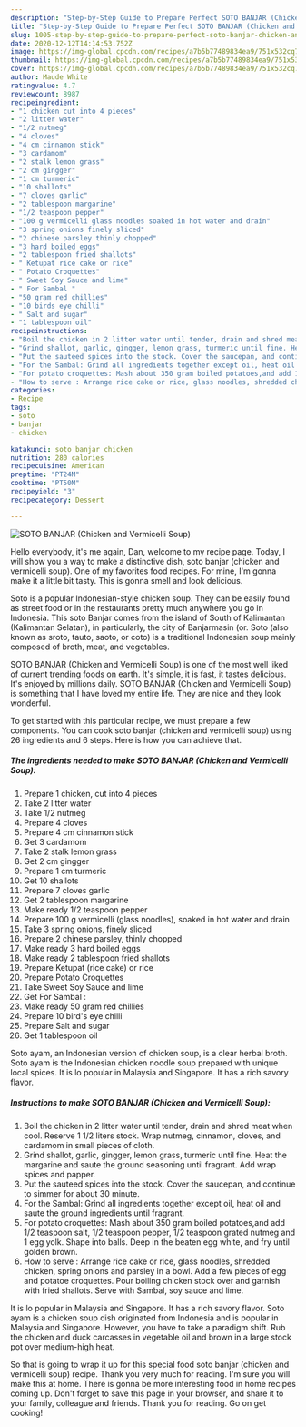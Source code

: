 ```yaml
---
description: "Step-by-Step Guide to Prepare Perfect SOTO BANJAR (Chicken and Vermicelli Soup)"
title: "Step-by-Step Guide to Prepare Perfect SOTO BANJAR (Chicken and Vermicelli Soup)"
slug: 1005-step-by-step-guide-to-prepare-perfect-soto-banjar-chicken-and-vermicelli-soup
date: 2020-12-12T14:14:53.752Z
image: https://img-global.cpcdn.com/recipes/a7b5b77489834ea9/751x532cq70/soto-banjar-chicken-and-vermicelli-soup-recipe-main-photo.jpg
thumbnail: https://img-global.cpcdn.com/recipes/a7b5b77489834ea9/751x532cq70/soto-banjar-chicken-and-vermicelli-soup-recipe-main-photo.jpg
cover: https://img-global.cpcdn.com/recipes/a7b5b77489834ea9/751x532cq70/soto-banjar-chicken-and-vermicelli-soup-recipe-main-photo.jpg
author: Maude White
ratingvalue: 4.7
reviewcount: 8987
recipeingredient:
- "1 chicken cut into 4 pieces"
- "2 litter water"
- "1/2 nutmeg"
- "4 cloves"
- "4 cm cinnamon stick"
- "3 cardamom"
- "2 stalk lemon grass"
- "2 cm gingger"
- "1 cm turmeric"
- "10 shallots"
- "7 cloves garlic"
- "2 tablespoon margarine"
- "1/2 teaspoon pepper"
- "100 g vermicelli glass noodles soaked in hot water and drain"
- "3 spring onions finely sliced"
- "2 chinese parsley thinly chopped"
- "3 hard boiled eggs"
- "2 tablespoon fried shallots"
- " Ketupat rice cake or rice"
- " Potato Croquettes"
- " Sweet Soy Sauce and lime"
- " For Sambal "
- "50 gram red chillies"
- "10 birds eye chilli"
- " Salt and sugar"
- "1 tablespoon oil"
recipeinstructions:
- "Boil the chicken in 2 litter water until tender, drain and shred meat when cool. Reserve 1 1/2 liters stock. Wrap nutmeg, cinnamon, cloves, and cardamom in small pieces of cloth."
- "Grind shallot, garlic, gingger, lemon grass, turmeric until fine. Heat the margarine and saute the ground seasoning until fragrant. Add wrap spices and papper."
- "Put the sauteed spices into the stock. Cover the saucepan, and continue to simmer for about 30 minute."
- "For the Sambal: Grind all ingredients together except oil, heat oil and saute the ground ingredients until fragrant."
- "For potato croquettes: Mash about 350 gram boiled potatoes,and add 1/2 teaspoon salt, 1/2 teaspoon pepper, 1/2 teaspoon grated nutmeg and 1 egg yolk. Shape into balls. Deep in the beaten egg white, and fry until golden brown."
- "How to serve : Arrange rice cake or rice, glass noodles, shredded chicken, spring onions and parsley in a bowl. Add a few pieces of egg and potatoe croquettes. Pour boiling chicken stock over and garnish with fried shallots. Serve with Sambal, soy sauce and lime."
categories:
- Recipe
tags:
- soto
- banjar
- chicken

katakunci: soto banjar chicken 
nutrition: 280 calories
recipecuisine: American
preptime: "PT24M"
cooktime: "PT50M"
recipeyield: "3"
recipecategory: Dessert

---
```



![SOTO BANJAR (Chicken and Vermicelli Soup)](https://img-global.cpcdn.com/recipes/a7b5b77489834ea9/751x532cq70/soto-banjar-chicken-and-vermicelli-soup-recipe-main-photo.jpg)

Hello everybody, it's me again, Dan, welcome to my recipe page. Today, I will show you a way to make a distinctive dish, soto banjar (chicken and vermicelli soup). One of my favorites food recipes. For mine, I'm gonna make it a little bit tasty. This is gonna smell and look delicious.

Soto is a popular Indonesian-style chicken soup. They can be easily found as street food or in the restaurants pretty much anywhere you go in Indonesia. This soto Banjar comes from the island of South of Kalimantan (Kalimantan Selatan), in particularly, the city of Banjarmasin (or. Soto (also known as sroto, tauto, saoto, or coto) is a traditional Indonesian soup mainly composed of broth, meat, and vegetables.

SOTO BANJAR (Chicken and Vermicelli Soup) is one of the most well liked of current trending foods on earth. It's simple, it is fast, it tastes delicious. It's enjoyed by millions daily. SOTO BANJAR (Chicken and Vermicelli Soup) is something that I have loved my entire life. They are nice and they look wonderful.


To get started with this particular recipe, we must prepare a few components. You can cook soto banjar (chicken and vermicelli soup) using 26 ingredients and 6 steps. Here is how you can achieve that.

<!--inarticleads1-->

##### The ingredients needed to make SOTO BANJAR (Chicken and Vermicelli Soup):

1. Prepare 1 chicken, cut into 4 pieces
1. Take 2 litter water
1. Take 1/2 nutmeg
1. Prepare 4 cloves
1. Prepare 4 cm cinnamon stick
1. Get 3 cardamom
1. Take 2 stalk lemon grass
1. Get 2 cm gingger
1. Prepare 1 cm turmeric
1. Get 10 shallots
1. Prepare 7 cloves garlic
1. Get 2 tablespoon margarine
1. Make ready 1/2 teaspoon pepper
1. Prepare 100 g vermicelli (glass noodles), soaked in hot water and drain
1. Take 3 spring onions, finely sliced
1. Prepare 2 chinese parsley, thinly chopped
1. Make ready 3 hard boiled eggs
1. Make ready 2 tablespoon fried shallots
1. Prepare  Ketupat (rice cake) or rice
1. Prepare  Potato Croquettes
1. Take  Sweet Soy Sauce and lime
1. Get  For Sambal :
1. Make ready 50 gram red chillies
1. Prepare 10 bird&#39;s eye chilli
1. Prepare  Salt and sugar
1. Get 1 tablespoon oil


Soto ayam, an Indonesian version of chicken soup, is a clear herbal broth. Soto ayam is the Indonesian chicken noodle soup prepared with unique local spices. It is lo popular in Malaysia and Singapore. It has a rich savory flavor. 

<!--inarticleads2-->

##### Instructions to make SOTO BANJAR (Chicken and Vermicelli Soup):

1. Boil the chicken in 2 litter water until tender, drain and shred meat when cool. Reserve 1 1/2 liters stock. Wrap nutmeg, cinnamon, cloves, and cardamom in small pieces of cloth.
1. Grind shallot, garlic, gingger, lemon grass, turmeric until fine. Heat the margarine and saute the ground seasoning until fragrant. Add wrap spices and papper.
1. Put the sauteed spices into the stock. Cover the saucepan, and continue to simmer for about 30 minute.
1. For the Sambal: Grind all ingredients together except oil, heat oil and saute the ground ingredients until fragrant.
1. For potato croquettes: Mash about 350 gram boiled potatoes,and add 1/2 teaspoon salt, 1/2 teaspoon pepper, 1/2 teaspoon grated nutmeg and 1 egg yolk. Shape into balls. Deep in the beaten egg white, and fry until golden brown.
1. How to serve : Arrange rice cake or rice, glass noodles, shredded chicken, spring onions and parsley in a bowl. Add a few pieces of egg and potatoe croquettes. Pour boiling chicken stock over and garnish with fried shallots. Serve with Sambal, soy sauce and lime.


It is lo popular in Malaysia and Singapore. It has a rich savory flavor. Soto ayam is a chicken soup dish originated from Indonesia and is popular in Malaysia and Singapore. However, you have to take a paradigm shift. Rub the chicken and duck carcasses in vegetable oil and brown in a large stock pot over medium-high heat. 

So that is going to wrap it up for this special food soto banjar (chicken and vermicelli soup) recipe. Thank you very much for reading. I'm sure you will make this at home. There is gonna be more interesting food in home recipes coming up. Don't forget to save this page in your browser, and share it to your family, colleague and friends. Thank you for reading. Go on get cooking!
